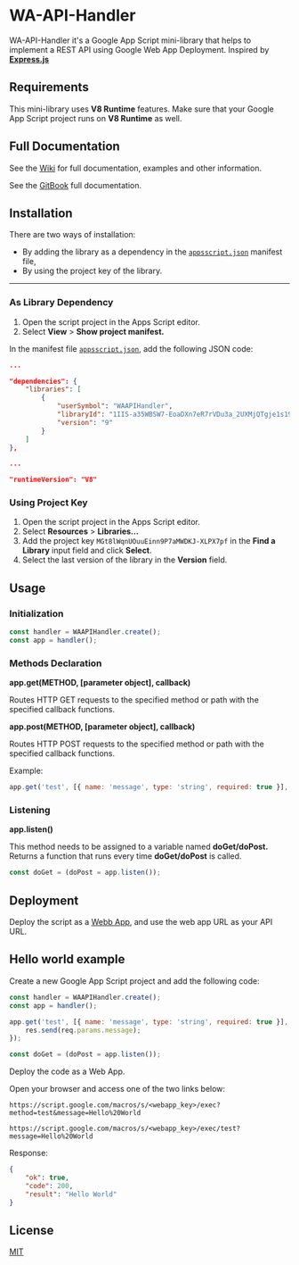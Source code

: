 # WA-API-Handler

WA-API-Handler it's a Google App Script mini-library that helps to implement a REST API using Google Web App Deployment.
Inspired by [**Express.js**](https://expressjs.com/)

## Requirements

This mini-library uses **V8 Runtime** features. Make sure that your Google App Script project runs on **V8 Runtime** as well.

## Full Documentation

See the [Wiki](https://github.com/mikecoj/WA-API-Handler/wiki) for full documentation, examples and other information.

See the [GitBook](https://mikecoj.gitbook.io/wa-api-handler/) full documentation.

## Installation

There are two ways of installation:

- By adding the library as a dependency in the [`appsscript.json`](https://developers.google.com/apps-script/concepts/manifests) manifest file,
- By using the project key of the library.

---

### As Library Dependency

1. Open the script project in the Apps Script editor.
2. Select **View** > **Show project manifest.**

In the manifest file [`appsscript.json`](https://developers.google.com/apps-script/manifest, 'Manifest structure'), add the following JSON code:

```JSON
...

"dependencies": {
    "libraries": [
        {
            "userSymbol": "WAAPIHandler",
            "libraryId": "1IIS-a35WBSW7-EoaDXn7eR7rVDu3a_2UXMjQTgje1s19c9t07cKe7NnH",
            "version": "9"
        }
    ]
},

...

"runtimeVersion": "V8"
```

### Using Project Key

1. Open the script project in the Apps Script editor.
2. Select **Resources** > **Libraries...**
3. Add the project key `MGt8lWqnUOuuEinn9P7aMWDKJ-XLPX7pf` in the **Find a Library** input field and click **Select**.
4. Select the last version of the library in the **Version** field.

## Usage

### Initialization

```javascript
const handler = WAAPIHandler.create();
const app = handler();
```

### Methods Declaration

**app.get(METHOD, [parameter object], callback)**

Routes HTTP GET requests to the specified method or path with the specified callback functions.

**app.post(METHOD, [parameter object], callback)**

Routes HTTP POST requests to the specified method or path with the specified callback functions.

Example:

```javascript
app.get('test', [{ name: 'message', type: 'string', required: true }], (req, res) => res.send(req.params.message));
```

### Listening

**app.listen()**

This method needs to be assigned to a variable named **doGet/doPost.**
Returns a function that runs every time **doGet/doPost** is called.

```javascript
const doGet = (doPost = app.listen());
```

## Deployment

Deploy the script as a [Webb App](https://developers.google.com/apps-script/guides/web), and use the web app URL as your API URL.

## Hello world example

Create a new Google App Script project and add the following code:

```javascript
const handler = WAAPIHandler.create();
const app = handler();

app.get('test', [{ name: 'message', type: 'string', required: true }], (req, res) => {
	res.send(req.params.message);
});

const doGet = (doPost = app.listen());
```

Deploy the code as a Web App.

Open your browser and access one of the two links below:

`https://script.google.com/macros/s/<webapp_key>/exec?method=test&message=Hello%20World`

`https://script.google.com/macros/s/<webapp_key>/exec/test?message=Hello%20World`

Response:

```JSON
{
    "ok": true,
    "code": 200,
    "result": "Hello World"
}
```

## License

[MIT](LICENSE)
